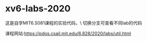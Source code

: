 # xv6-labs-2020
这是自学MIT6.S081课程的实验代码，\\
切换分支可查看不同lab的代码

课程网站:https://pdos.csail.mit.edu/6.828/2020/labs/util.html
